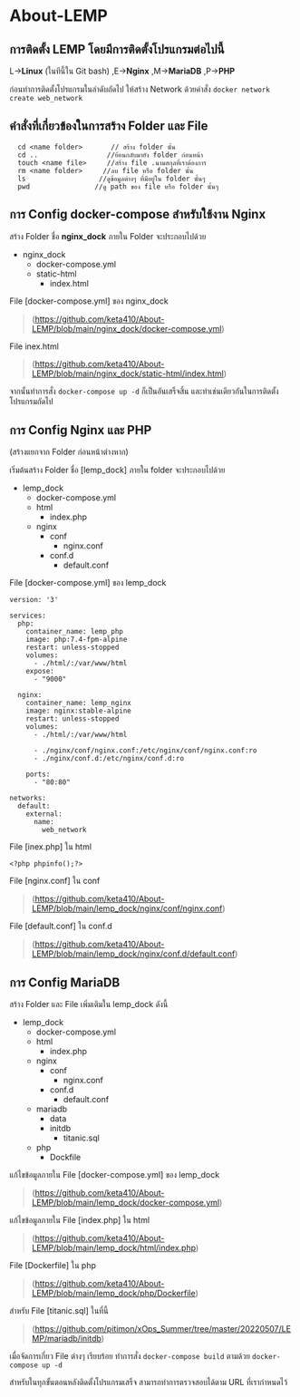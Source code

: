 # About-LEMP
## การติดตั้ง LEMP โดยมีการติดตั้งโปรแกรมต่อไปนี้

L->**Linux** (ในทีนี้ใน Git bash) ,E->**Nginx** ,M->**MariaDB** ,P->**PHP**

ก่อนทำการติดตั้งโปรแกรมในลำดับถัดไป
ให้สร้าง Network ด้วยคำสั่ง ```docker network create web_network```

## คำสั่งที่เกี่ยวข้องในการสร้าง Folder และ File
```
  cd <name folder>       // สร้าง folder นั้น
  cd ..                 //ย้อนกลับมายัง folder ก่อนหน้า
  touch <name file>     //สร้าง file .นามสกุลที่เราต้องการ
  rm <name folder>     //ลบ file หรือ folder นั้น
  ls                  //ดูข้อมูลต่างๆ ที่มีอยู่ใน folder นั้นๆ
  pwd                //ดู path ของ file หรือ folder นั้นๆ
```

## การ Config docker-compose สำหรับใช้งาน Nginx 
สร้าง Folder ชื่อ **nginx_dock** ภายใน Folder จะประกอบไปด้วย
    
* nginx_dock
    * docker-compose.yml
    * static-html
        * index.html

File [docker-compose.yml] ของ nginx_dock
>(https://github.com/keta410/About-LEMP/blob/main/nginx_dock/docker-compose.yml)

File inex.html
>(https://github.com/keta410/About-LEMP/blob/main/nginx_dock/static-html/index.html)

จากนั้นทำการสั่ง ```docker-compose up -d``` ก็เป็นอันเสร็จสิ้น และทำเช่นเดียวกันในการติดตั้งโปรแกรมถัดไป

## การ Config Nginx และ PHP
(สร้างแยกจาก Folder ก่อนหน้าต่างหาก)

เริ่มต้นสร้าง Folder ชื่อ [lemp_dock] ภายใน folder จะประกอบไปด้วย 

* lemp_dock
    * docker-compose.yml
    * html
        * index.php
    * nginx
        * conf
          * nginx.conf
        * conf.d
          * default.conf

File [docker-compose.yml] ของ lemp_dock
```
version: '3'

services:
  php:
    container_name: lemp_php
    image: php:7.4-fpm-alpine
    restart: unless-stopped
    volumes:
      - ./html/:/var/www/html
    expose:
      - "9000"

  nginx:
    container_name: lemp_nginx
    image: nginx:stable-alpine
    restart: unless-stopped
    volumes:
      - ./html/:/var/www/html

      - ./nginx/conf/nginx.conf:/etc/nginx/conf/nginx.conf:ro
      - ./nginx/conf.d:/etc/nginx/conf.d:ro

    ports:
      - "80:80"

networks:
  default:
    external:
      name:
        web_network
```

File [inex.php] ใน html
```
<?php phpinfo();?>
```

File [nginx.conf] ใน conf
>(https://github.com/keta410/About-LEMP/blob/main/lemp_dock/nginx/conf/nginx.conf)

File [default.conf] ใน conf.d
>(https://github.com/keta410/About-LEMP/blob/main/lemp_dock/nginx/conf.d/default.conf)

## การ Config MariaDB
สร้าง Folder และ File เพิ่มเติมใน lemp_dock ดังนี้

* lemp_dock
    * docker-compose.yml
    * html
        * index.php
    * nginx
        * conf
            * nginx.conf
        * conf.d
            * default.conf
    * mariadb
        * data
        * initdb 
            * titanic.sql           
    * php
        * Dockfile

แก้ไขข้อมูลภายใน File [docker-compose.yml] ของ lemp_dock
>(https://github.com/keta410/About-LEMP/blob/main/lemp_dock/docker-compose.yml)

แก้ไขข้อมูลภายใน File [index.php] ใน html
>(https://github.com/keta410/About-LEMP/blob/main/lemp_dock/html/index.php)

File [Dockerfile] ใน php
>(https://github.com/keta410/About-LEMP/blob/main/lemp_dock/php/Dockerfile)

สำหรับ File [titanic.sql] ในที่นี้
>(https://github.com/pitimon/xOps_Summer/tree/master/20220507/LEMP/mariadb/initdb)

เมื่อจัดการเกี่ยว File ต่างๆ เรียบร้อย ทำการสั่ง ```docker-compose build``` ตามด้วย ```docker-compose up -d```

สำหรับในทุกขั้นตอนหลังติดตั้งโปรแกรมเสร็จ สามารถทำการตรวจสอบได้ตาม URL ที่เรากำหนดไว้